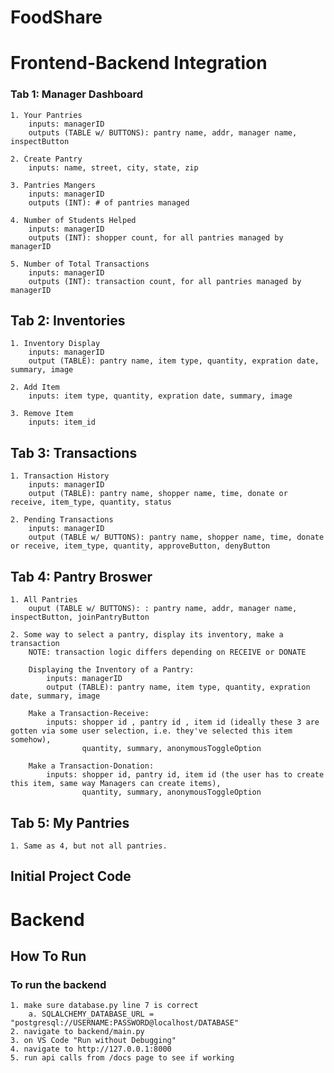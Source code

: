 # FoodShare

# Frontend-Backend Integration

### Tab 1: Manager Dashboard
    1. Your Pantries
        inputs: managerID
        outputs (TABLE w/ BUTTONS): pantry name, addr, manager name, inspectButton

    2. Create Pantry
        inputs: name, street, city, state, zip
        
    3. Pantries Mangers
        inputs: managerID
        outputs (INT): # of pantries managed

    4. Number of Students Helped
        inputs: managerID
        outputs (INT): shopper count, for all pantries managed by managerID

    5. Number of Total Transactions
        inputs: managerID
        outputs (INT): transaction count, for all pantries managed by managerID

## Tab 2: Inventories
    1. Inventory Display
        inputs: managerID   
        output (TABLE): pantry name, item type, quantity, expration date, summary, image 

    2. Add Item
        inputs: item type, quantity, expration date, summary, image
    
    3. Remove Item
        inputs: item_id        

## Tab 3: Transactions
    1. Transaction History
        inputs: managerID   
        output (TABLE): pantry name, shopper name, time, donate or receive, item_type, quantity, status
       
    2. Pending Transactions
        inputs: managerID   
        output (TABLE w/ BUTTONS): pantry name, shopper name, time, donate or receive, item_type, quantity, approveButton, denyButton
       
## Tab 4: Pantry Broswer
    1. All Pantries
        ouput (TABLE w/ BUTTONS): : pantry name, addr, manager name, inspectButton, joinPantryButton
        
    2. Some way to select a pantry, display its inventory, make a transaction
        NOTE: transaction logic differs depending on RECEIVE or DONATE

        Displaying the Inventory of a Pantry:
            inputs: managerID   
            output (TABLE): pantry name, item type, quantity, expration date, summary, image 

        Make a Transaction-Receive:
            inputs: shopper id , pantry id , item id (ideally these 3 are gotten via some user selection, i.e. they've selected this item somehow),
                    quantity, summary, anonymousToggleOption
  
        Make a Transaction-Donation:
            inputs: shopper id, pantry id, item id (the user has to create this item, same way Managers can create items),
                    quantity, summary, anonymousToggleOption

## Tab 5: My Pantries
    1. Same as 4, but not all pantries. 

## Initial Project Code

# Backend
## How To Run
### To run the backend
    1. make sure database.py line 7 is correct
        a. SQLALCHEMY_DATABASE_URL = "postgresql://USERNAME:PASSWORD@localhost/DATABASE"
    2. navigate to backend/main.py
    3. on VS Code "Run without Debugging"
    4. navigate to http://127.0.0.1:8000
    5. run api calls from /docs page to see if working
